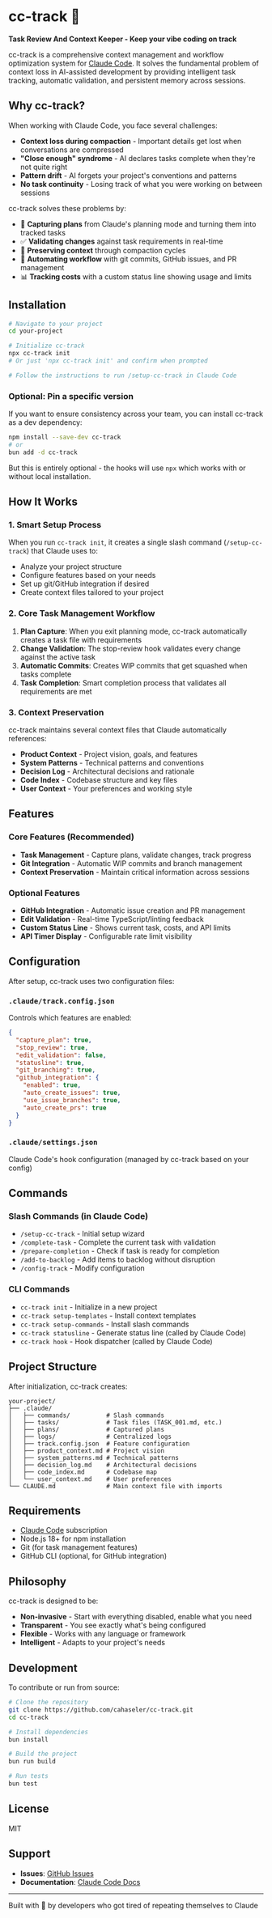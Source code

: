 # cc-track 🚅

**Task Review And Context Keeper - Keep your vibe coding on track**

cc-track is a comprehensive context management and workflow optimization system for [Claude Code](https://claude.ai/code). It solves the fundamental problem of context loss in AI-assisted development by providing intelligent task tracking, automatic validation, and persistent memory across sessions.

## Why cc-track?

When working with Claude Code, you face several challenges:
- **Context loss during compaction** - Important details get lost when conversations are compressed
- **"Close enough" syndrome** - AI declares tasks complete when they're not quite right
- **Pattern drift** - AI forgets your project's conventions and patterns
- **No task continuity** - Losing track of what you were working on between sessions

cc-track solves these problems by:
- 📝 **Capturing plans** from Claude's planning mode and turning them into tracked tasks
- ✅ **Validating changes** against task requirements in real-time
- 🧠 **Preserving context** through compaction cycles
- 🚀 **Automating workflow** with git commits, GitHub issues, and PR management
- 📊 **Tracking costs** with a custom status line showing usage and limits

## Installation

```bash
# Navigate to your project
cd your-project

# Initialize cc-track
npx cc-track init
# Or just 'npx cc-track init' and confirm when prompted

# Follow the instructions to run /setup-cc-track in Claude Code
```

### Optional: Pin a specific version
If you want to ensure consistency across your team, you can install cc-track as a dev dependency:

```bash
npm install --save-dev cc-track
# or
bun add -d cc-track
```

But this is entirely optional - the hooks will use `npx` which works with or without local installation.

## How It Works

### 1. Smart Setup Process
When you run `cc-track init`, it creates a single slash command (`/setup-cc-track`) that Claude uses to:
- Analyze your project structure
- Configure features based on your needs
- Set up git/GitHub integration if desired
- Create context files tailored to your project

### 2. Core Task Management Workflow

1. **Plan Capture**: When you exit planning mode, cc-track automatically creates a task file with requirements
2. **Change Validation**: The stop-review hook validates every change against the active task
3. **Automatic Commits**: Creates WIP commits that get squashed when tasks complete
4. **Task Completion**: Smart completion process that validates all requirements are met

### 3. Context Preservation

cc-track maintains several context files that Claude automatically references:
- **Product Context** - Project vision, goals, and features
- **System Patterns** - Technical patterns and conventions
- **Decision Log** - Architectural decisions and rationale
- **Code Index** - Codebase structure and key files
- **User Context** - Your preferences and working style

## Features

### Core Features (Recommended)
- **Task Management** - Capture plans, validate changes, track progress
- **Git Integration** - Automatic WIP commits and branch management
- **Context Preservation** - Maintain critical information across sessions

### Optional Features
- **GitHub Integration** - Automatic issue creation and PR management
- **Edit Validation** - Real-time TypeScript/linting feedback
- **Custom Status Line** - Shows current task, costs, and API limits
- **API Timer Display** - Configurable rate limit visibility

## Configuration

After setup, cc-track uses two configuration files:

### `.claude/track.config.json`
Controls which features are enabled:
```json
{
  "capture_plan": true,
  "stop_review": true,
  "edit_validation": false,
  "statusline": true,
  "git_branching": true,
  "github_integration": {
    "enabled": true,
    "auto_create_issues": true,
    "use_issue_branches": true,
    "auto_create_prs": true
  }
}
```

### `.claude/settings.json`
Claude Code's hook configuration (managed by cc-track based on your config)

## Commands

### Slash Commands (in Claude Code)
- `/setup-cc-track` - Initial setup wizard
- `/complete-task` - Complete the current task with validation
- `/prepare-completion` - Check if task is ready for completion
- `/add-to-backlog` - Add items to backlog without disruption
- `/config-track` - Modify configuration

### CLI Commands
- `cc-track init` - Initialize in a new project
- `cc-track setup-templates` - Install context templates
- `cc-track setup-commands` - Install slash commands
- `cc-track statusline` - Generate status line (called by Claude Code)
- `cc-track hook` - Hook dispatcher (called by Claude Code)

## Project Structure

After initialization, cc-track creates:
```
your-project/
├── .claude/
│   ├── commands/          # Slash commands
│   ├── tasks/             # Task files (TASK_001.md, etc.)
│   ├── plans/             # Captured plans
│   ├── logs/              # Centralized logs
│   ├── track.config.json  # Feature configuration
│   ├── product_context.md # Project vision
│   ├── system_patterns.md # Technical patterns
│   ├── decision_log.md    # Architectural decisions
│   ├── code_index.md      # Codebase map
│   └── user_context.md    # User preferences
└── CLAUDE.md              # Main context file with imports
```

## Requirements

- [Claude Code](https://claude.ai/code) subscription
- Node.js 18+ for npm installation
- Git (for task management features)
- GitHub CLI (optional, for GitHub integration)

## Philosophy

cc-track is designed to be:
- **Non-invasive** - Start with everything disabled, enable what you need
- **Transparent** - You see exactly what's being configured
- **Flexible** - Works with any language or framework
- **Intelligent** - Adapts to your project's needs

## Development

To contribute or run from source:

```bash
# Clone the repository
git clone https://github.com/cahaseler/cc-track.git
cd cc-track

# Install dependencies
bun install

# Build the project
bun run build

# Run tests
bun test
```

## License

MIT

## Support

- **Issues**: [GitHub Issues](https://github.com/cahaseler/cc-track/issues)
- **Documentation**: [Claude Code Docs](https://docs.anthropic.com/en/docs/claude-code)

---

Built with 🚀 by developers who got tired of repeating themselves to Claude